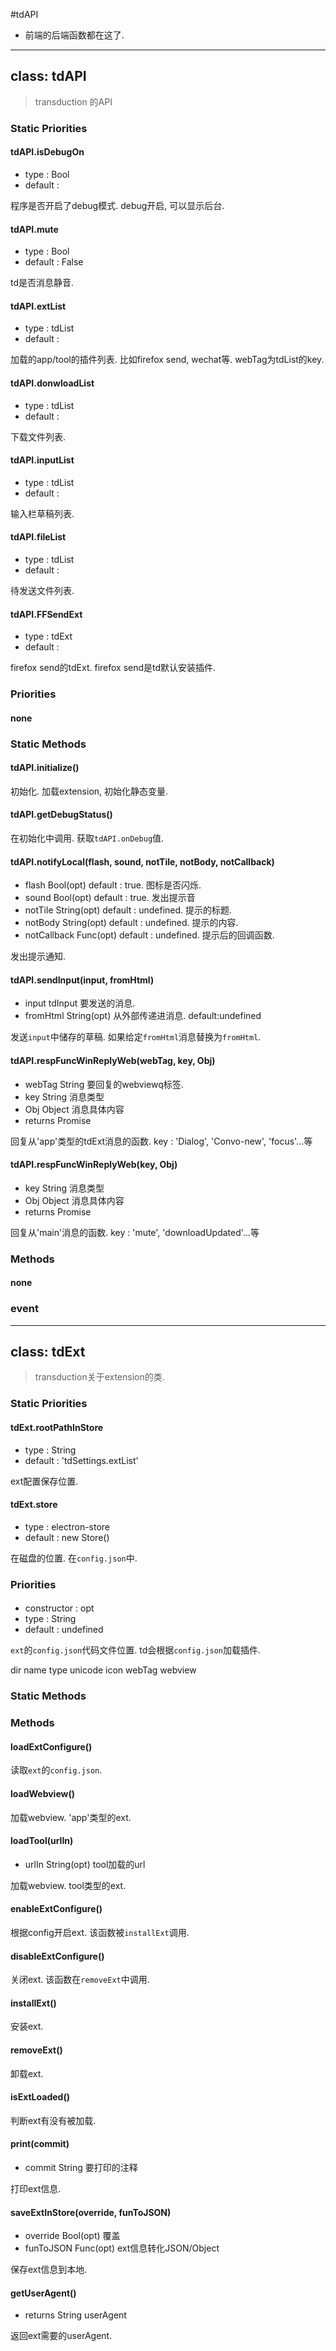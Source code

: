 #tdAPI

- 前端的后端函数都在这了.

---

## class: tdAPI

> transduction 的API

### Static Priorities

#### tdAPI.isDebugOn

- type : Bool 
- default : 

程序是否开启了debug模式. debug开启, 可以显示后台.

#### tdAPI.mute

- type : Bool 
- default : False

td是否消息静音.

#### tdAPI.extList

- type : tdList 
- default : 

加载的app/tool的插件列表. 比如firefox send, wechat等. webTag为tdList的key.


#### tdAPI.donwloadList

- type : tdList 
- default : 

下载文件列表. 

#### tdAPI.inputList

- type : tdList 
- default : 

输入栏草稿列表.

#### tdAPI.fileList

- type : tdList 
- default : 

待发送文件列表.


#### tdAPI.FFSendExt

- type : tdExt 
- default : 

firefox send的tdExt. firefox send是td默认安装插件.

### Priorities

#### none

### Static Methods

#### tdAPI.initialize()

初始化.
加载extension, 初始化静态变量.

#### tdAPI.getDebugStatus()

在初始化中调用. 获取`tdAPI.onDebug`值.

#### tdAPI.notifyLocal(flash, sound, notTile, notBody, notCallback)

- flash Bool(opt) default : true. 图标是否闪烁.
- sound Bool(opt) default : true. 发出提示音
- notTile String(opt) default : undefined. 提示的标题.
- notBody String(opt) default : undefined. 提示的内容.
- notCallback Func(opt) default : undefined. 提示后的回调函数.

发出提示通知.

#### tdAPI.sendInput(input, fromHtml)

- input tdInput 要发送的消息.
- fromHtml String(opt) 从外部传递进消息. default:undefined

发送`input`中储存的草稿. 如果给定`fromHtml`消息替换为`fromHtml`.

#### tdAPI.respFuncWinReplyWeb(webTag, key, Obj)

- webTag String 要回复的webviewq标签.
- key String 消息类型
- Obj Object 消息具体内容
- returns Promise

回复从'app'类型的tdExt消息的函数.
key : 'Dialog', 'Convo-new', 'focus'...等


#### tdAPI.respFuncWinReplyWeb(key, Obj)

- key String 消息类型
- Obj Object 消息具体内容
- returns Promise

回复从'main'消息的函数.
key : 'mute', 'downloadUpdated'...等

### Methods

#### none

### event


---

## class: tdExt

> transduction关于extension的类.

### Static Priorities

#### tdExt.rootPathInStore

- type : String 
- default : 'tdSettings.extList'

ext配置保存位置.

#### tdExt.store

- type : electron-store 
- default : new Store()

在磁盘的位置. 在`config.json`中.

### Priorities

#### 
- constructor : opt
- type : String 
- default : undefined

`ext`的`config.json`代码文件位置.
td会根据`config.json`加载插件.

dir
name
type
unicode
icon
webTag
webview

### Static Methods

### Methods


#### loadExtConfigure()

读取`ext`的`config.json`.

#### loadWebview()

加载webview. 'app'类型的ext.

#### loadTool(urlIn)

- urlIn String(opt) tool加载的url

加载webview. tool类型的ext.

#### enableExtConfigure()

根据config开启ext. 该函数被`installExt`调用.

#### disableExtConfigure()

关闭ext. 该函数在`removeExt`中调用.

#### installExt()

安装ext.

#### removeExt()

卸载ext.

#### isExtLoaded()

判断ext有没有被加载.

#### print(commit)

- commit String 要打印的注释

打印ext信息.

#### saveExtInStore(override, funToJSON)

- override Bool(opt) 覆盖
- funToJSON Func(opt) ext信息转化JSON/Object

保存ext信息到本地.

#### getUserAgent()

- returns String userAgent

返回ext需要的userAgent.